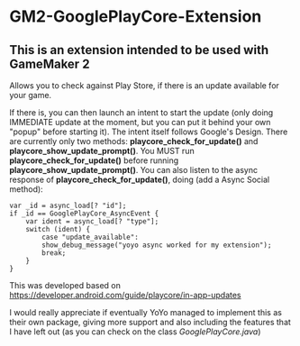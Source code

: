 # GM2-GooglePlayCore-Extension

## This is an extension intended to be used with GameMaker 2

Allows you to check against Play Store, if there is an update available for your game.

If there is, you can then launch an intent to start the update (only doing IMMEDIATE update at the moment, but you can put it behind your own "popup" before starting it). The intent itself follows Google's Design.
There are currently only two methods: **playcore_check_for_update()** and **playcore_show_update_prompt()**.
You MUST run **playcore_check_for_update()** before running **playcore_show_update_prompt()**.
You can also listen to the async response of **playcore_check_for_update()**, doing (add a Async Social method):

    var _id = async_load[? "id"];
    if _id == GooglePlayCore_AsyncEvent {
        var ident = async_load[? "type"];
        switch (ident) {
            case "update_available":
            show_debug_message("yoyo async worked for my extension");
            break;
        }
    }

This was developed based on https://developer.android.com/guide/playcore/in-app-updates

I would really appreciate if eventually YoYo managed to implement this as their own package, giving more support and also including the features that I have left out (as you can check on the class *GooglePlayCore.java*)
